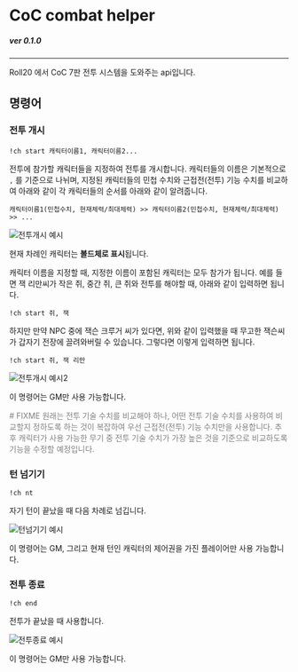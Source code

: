 # CoC combat helper

##### ver 0.1.0

- - -

Roll20 에서 CoC 7판 전투 시스템을 도와주는 api입니다.

## 명령어

### 전투 개시

```
!ch start 캐릭터이름1, 캐릭터이름2...
```

전투에 참가할 캐릭터들을 지정하여 전투를 개시합니다. 캐릭터들의 이름은 기본적으로 `,` 를 기준으로 나뉘며, 지정된 캐릭터들의 민첩 수치와 근접전(전투) 기능 수치를 비교하여 아래와 같이 각 캐릭터들의 순서를 아래와 같이 알려줍니다.

```
캐릭터이름1(민첩수치, 현재체력/최대체력) >> 캐릭터이름2(민첩수치, 현재체력/최대체력) >> ...
```

![전투개시 예시](https://user-images.githubusercontent.com/7193188/182089919-69bc45e8-aaad-486b-a1ef-9b3b1c0025de.PNG)

현재 차례인 캐릭터는 **볼드체로 표시**됩니다.

캐릭터 이름을 지정할 때, 지정한 이름이 포함된 캐릭터는 모두 참가가 됩니다. 예를 들면 잭 리만씨가 작은 쥐, 중간 쥐, 큰 쥐와 전투를 해야할 때, 아래와 같이 입력하면 됩니다.

```
!ch start 쥐, 잭
```

하지만 만약 NPC 중에 잭슨 크루거 씨가 있다면, 위와 같이 입력했을 때 무고한 잭슨씨가 갑자기 전장에 끌려와버릴 수 있습니다. 그렇다면 이렇게 입력하면 됩니다.

```
!ch start 쥐, 잭 리만
```

![전투개시 예시2](https://user-images.githubusercontent.com/7193188/182093056-618439b3-555e-43b1-a1e6-c249c82f6f3f.PNG)


이 명령어는 GM만 사용 가능합니다.

<p style="color: grey">
# FIXME 원래는 전투 기술 수치를 비교해야 하나, 어떤 전투 기술 수치를 사용하여 비교할지 정하도록 하는 것이 복잡하여 우선 근접전(전투) 기능 수치만을 사용합니다. 추후 캐릭터가 사용 가능한 무기 중 전투 기술 수치가 가장 높은 것을 기준으로 비교하도록 기능을 수정할 예정입니다.
</p>

### 턴 넘기기

```
!ch nt
```

자기 턴이 끝났을 때 다음 차례로 넘깁니다.

![턴넘기기 예시](https://user-images.githubusercontent.com/7193188/182090474-02e7603d-3afa-477f-b6c8-6acd1b134b7e.PNG)

이 명령어는 GM, 그리고 현재 턴인 캐릭터의 제어권을 가진 플레이어만 사용 가능합니다.

### 전투 종료

```
!ch end
```

전투가 끝났을 때 사용합니다.

![전투종료 예시](https://user-images.githubusercontent.com/7193188/182090850-8eda8887-6c99-4343-873f-d1aaa45ae474.PNG)

이 명령어는 GM만 사용 가능합니다.
